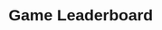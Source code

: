 <!DOCTYPE html>
<html lang="en">
<head>
    <meta charset="UTF-8">
    <meta name="viewport" content="width=device-width, initial-scale=1.0">
    <title>Game Leaderboard</title>
    <style>
        /* Add your CSS styles here */
        body { font-family: Arial, sans-serif; }
        .leaderboard { margin-top: 20px; }
        .entry { margin-bottom: 10px; }
    </style>
</head>
<body>
    <h1>Game Leaderboard</h1>
    <div id="leaderboard" class="leaderboard">
        <!-- Leaderboard entries will be added here by JavaScript -->
    </div>
    <script>
        /
    </script>
</body>
</html>
